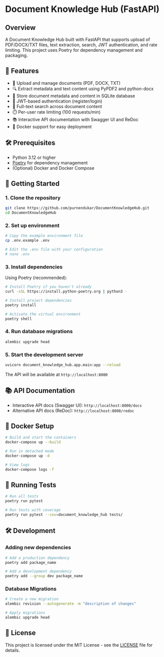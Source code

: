 # Document Knowledge Hub (FastAPI)

## Overview
A Document Knowledge Hub built with FastAPI that supports upload of PDF/DOCX/TXT files, text extraction, search, JWT authentication, and rate limiting. This project uses Poetry for dependency management and packaging.

## 🚀 Features
- 📄 Upload and manage documents (PDF, DOCX, TXT)
- 🔍 Extract metadata and text content using PyPDF2 and python-docx
- 💾 Store document metadata and content in SQLite database
- 🔑 JWT-based authentication (register/login)
- 🔎 Full-text search across document content
- ⏱️ Per-user rate limiting (100 requests/min)
- 📚 Interactive API documentation with Swagger UI and ReDoc
- 🐳 Docker support for easy deployment

## 🛠️ Prerequisites
- Python 3.12 or higher
- [Poetry](https://python-poetry.org/) for dependency management
- (Optional) Docker and Docker Compose

## 🚀 Getting Started

### 1. Clone the repository
```bash
git clone https://github.com/purnendukar/DocumentKnowledgeHub.git
cd DocumentKnowledgeHub
```

### 2. Set up environment
```bash
# Copy the example environment file
cp .env.example .env

# Edit the .env file with your configuration
# nano .env
```

### 3. Install dependencies
Using Poetry (recommended):
```bash
# Install Poetry if you haven't already
curl -sSL https://install.python-poetry.org | python3 -

# Install project dependencies
poetry install

# Activate the virtual environment
poetry shell
```

### 4. Run database migrations
```bash
alembic upgrade head
```

### 5. Start the development server
```bash
uvicorn document_knowledge_hub.app.main:app --reload
```

The API will be available at `http://localhost:8000`

## 📚 API Documentation
- Interactive API docs (Swagger UI): `http://localhost:8000/docs`
- Alternative API docs (ReDoc): `http://localhost:8000/redoc`

## 🐳 Docker Setup
```bash
# Build and start the containers
docker-compose up --build

# Run in detached mode
docker-compose up -d

# View logs
docker-compose logs -f
```

## 🧪 Running Tests
```bash
# Run all tests
poetry run pytest

# Run tests with coverage
poetry run pytest --cov=document_knowledge_hub tests/
```

## 🛠️ Development

### Adding new dependencies
```bash
# Add a production dependency
poetry add package_name

# Add a development dependency
poetry add --group dev package_name
```

### Database Migrations
```bash
# Create a new migration
alembic revision --autogenerate -m "description of changes"

# Apply migrations
alembic upgrade head
```

## 📝 License
This project is licensed under the MIT License - see the [LICENSE](LICENSE) file for details.
